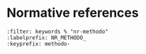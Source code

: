 <!--- Copyright (C) Matrisk GmbH 2022 -->

# Normative references

```{bibliography}
:filter: keywords % "nr-methodo"
:labelprefix: NR_METHODO_
:keyprefix: methodo-
```